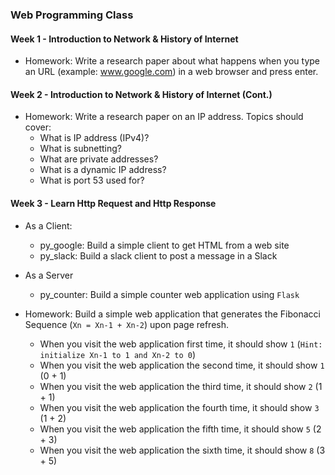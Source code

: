 ### Web Programming Class

#### Week 1 - Introduction to Network & History of Internet

- Homework: Write a research paper about what happens when you type an URL (example: www.google.com) in a web browser and press enter.

#### Week 2 - Introduction to Network & History of Internet (Cont.)

- Homework: Write a research paper on an IP address. Topics should cover:
    - What is IP address (IPv4)?
    - What is subnetting?
    - What are private addresses?
    - What is a dynamic IP address?
    - What is port 53 used for?

#### Week 3 - Learn Http Request and Http Response

- As a Client:
    - py_google: Build a simple client to get HTML from a web site
    - py_slack: Build a slack client to post a message in a Slack
- As a Server
    - py_counter: Build a simple counter web application using `Flask` 

- Homework: Build a simple web application that generates the Fibonacci Sequence (`Xn = Xn-1 + Xn-2`) upon page refresh. 
    - When you visit the web application first time, it should show `1` (`Hint: initialize Xn-1 to 1 and Xn-2 to 0`)
    - When you visit the web application the second time, it should show `1` (0 + 1)
    - When you visit the web application the third time, it should show `2` (1 + 1)
    - When you visit the web application the fourth time, it should show `3` (1 + 2)
    - When you visit the web application the fifth time, it should show `5` (2 + 3)
    - When you visit the web application the sixth time, it should show `8` (3 + 5)
